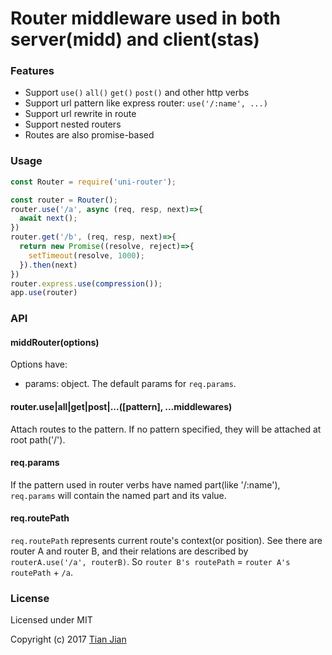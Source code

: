 # Router middleware used in both server(midd) and client(stas)

### Features
* Support `use()` `all()` `get()` `post()` and other http verbs
* Support url pattern like express router: `use('/:name', ...)`
* Support url rewrite in route
* Support nested routers
* Routes are also promise-based

### Usage
```js
const Router = require('uni-router');

const router = Router();
router.use('/a', async (req, resp, next)=>{
  await next();
})
router.get('/b', (req, resp, next)=>{
  return new Promise((resolve, reject)=>{
    setTimeout(resolve, 1000);
  }).then(next)
})
router.express.use(compression());
app.use(router)
```

### API
#### middRouter(options)
Options have:
* params: object. The default params for `req.params`.

#### router.use|all|get|post|...([pattern], ...middlewares)
Attach routes to the pattern. If no pattern specified, they will be attached at root path('/').

#### req.params
If the pattern used in router verbs have named part(like '/:name'), `req.params` will contain the named part and its value. 

#### req.routePath
`req.routePath` represents current route's context(or position).
 See there are router A and router B, and their relations are described by
 `routerA.use('/a', routerB)`. So `router B's routePath` = `router A's routePath` + `/a`.

### License

Licensed under MIT

Copyright (c) 2017 [Tian Jian](https://github.com/tianjianchn)
